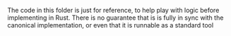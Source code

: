 The code in this folder is just for reference, to help play with logic
before implementing in Rust. There is no guarantee that is is fully
in sync with the canonical implementation, or even that it is runnable
as a standard tool
